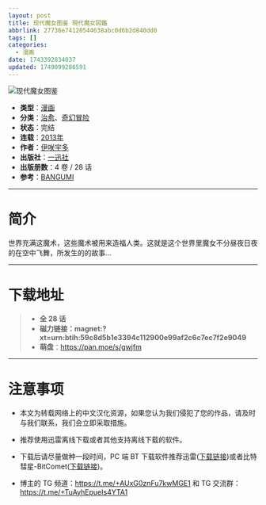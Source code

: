 ```yaml
---
layout: post
title: 现代魔女图鉴 現代魔女図鑑
abbrlink: 27736e74120544638abc0d6b2d840dd0
tags: []
categories:
  - 漫画
date: 1743392834037
updated: 1749099286591
---
```


![现代魔女图鉴](https://ipfs.io/ipfs/QmV6bf3iA9qFjYkfPTFtMjy5y7AR7g7Fp7vHLefxNZN62F?filename=%E7%8E%B0%E4%BB%A3%E9%AD%94%E5%A5%B3%E5%9B%BE%E9%89%B4.jpg)

- **类型**：[漫画](/index.php/category/漫画)
- **分类**：[治愈](/index.php/category/治愈)、[奇幻冒险](/index.php/category/奇幻冒险)
- **状态**：完结
- **连载**：[2013年](/index.php/category/2013年)
- **作者**：[伊咲宇多](/index.php/category/伊咲宇多)
- **出版社**：[一迅社](/index.php/category/一迅社)
- **出版册数**：4 卷 / 28 话
- **参考**：[BANGUMI](https://bangumi.tv/subject/117695)

***

# 简介

世界充满这魔术，这些魔术被用来造福人类。这就是这个世界里魔女不分昼夜日夜的在空中飞舞，所发生的的故事...

***

# 下载地址

> - **全 28 话**
> - **磁力链接：magnet:?xt=urn:btih:59c8d5b1e3394c112900e99af2c6c7ec7f2e9049**
> - **萌盘**：<https://pan.moe/s/gwjfm>

***

# 注意事项

- 本文为转载网络上的中文汉化资源，如果您认为我们侵犯了您的作品，请及时与我们联系，我们会立即采取措施。

- 推荐使用迅雷离线下载或者其他支持离线下载的软件。

- 下载后请尽量做种一段时间，PC 端 BT 下载软件推荐迅雷([下载链接](https://drive.aqua-aria.company/s/le27j7))或者比特彗星-BitComet([下载链接](https://pan.lanzouj.com/b073c7g4f))。

- 博主的 TG 频道：<https://t.me/+AUxG0znFu7kwMGE1> 和 TG 交流群：<https://t.me/+TuAyhEpueIs4YTA1>
